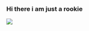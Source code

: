 ### Hi there i am just a rookie
![](https://komarev.com/ghpvc/?username=AnshhSingh&color=blueviolet&style=plastic)
<!--
**AnshhSingh/AnshhSingh** is a ✨ _special_ ✨ repository because its `README.md` (this file) appears on your GitHub profile.
```<span style="color:blue">sometext</span>```
Here are some ideas to get you started:

- 🔭 I’m currently working on ...
- 🌱 I’m currently learning ...
- 👯 I’m looking to collaborate on ...
- 🤔 I’m looking for help with ...
- 💬 Ask me about ...
- 📫 How to reach me: ...
- 😄 Pronouns: ...
- ⚡ Fun fact: ...
-->
